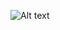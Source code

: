 ![Alt text](https://media4.giphy.com/media/WCfZWey6e31a0GK2rx/giphy.gif?cid=6c09b9528x7scnd3bmcwsgg2ocudcpctzogjqq9qppdjia5q&ep=v1_gifs_search&rid=giphy.gif&ct=g)
